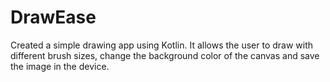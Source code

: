 # DrawEase
Created a simple drawing app using Kotlin. It allows the user to draw with different brush sizes, change the background color of the canvas and save the image in the device.
